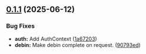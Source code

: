 ## [0.1.1](https://github.com/FTX-Aseca/libra-web/compare/v0.1.0...v0.1.1) (2025-06-12)


### Bug Fixes

* **auth:** Add AuthContext ([1a67203](https://github.com/FTX-Aseca/libra-web/commit/1a672032476a9623e2793555269ba339c40bbd87))
* **debin:** Make debin complete on request. ([90793ed](https://github.com/FTX-Aseca/libra-web/commit/90793eddc3316cb9d3a26c969b7849b2a3581776))
